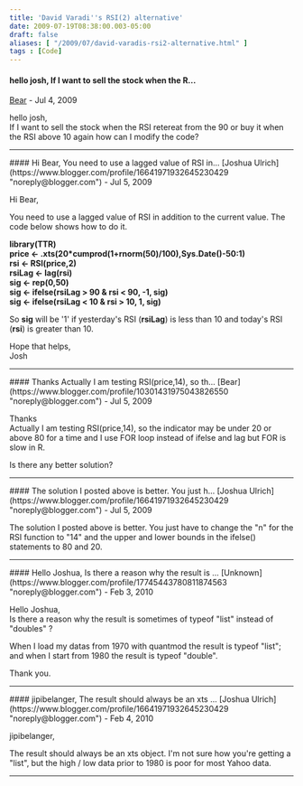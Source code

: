 ```yaml
---
title: 'David Varadi''s RSI(2) alternative'
date: 2009-07-19T08:38:00.003-05:00
draft: false
aliases: [ "/2009/07/david-varadis-rsi2-alternative.html" ]
tags : [Code]
---
```


#### hello josh, If I want to sell the stock when the R...
[Bear](https://www.blogger.com/profile/10301431975043826550 "noreply@blogger.com") - <time datetime="2009-07-23T16:57:04.533-05:00">Jul 4, 2009</time>

hello josh,  
If I want to sell the stock when the RSI retereat from the 90 or buy it when the RSI above 10 again how can I modify the code?
<hr />
#### Hi Bear, You need to use a lagged value of RSI in...
[Joshua Ulrich](https://www.blogger.com/profile/16641971932645230429 "noreply@blogger.com") - <time datetime="2009-07-24T13:09:55.203-05:00">Jul 5, 2009</time>

Hi Bear,  
  
You need to use a lagged value of RSI in addition to the current value. The code below shows how to do it.  
  
**library(TTR)  
price <- .xts(20\*cumprod(1+rnorm(50)/100),Sys.Date()-50:1)  
rsi <- RSI(price,2)  
rsiLag <- lag(rsi)  
sig <- rep(0,50)  
sig <- ifelse(rsiLag > 90 & rsi < 90, -1, sig)  
sig <- ifelse(rsiLag < 10 & rsi > 10, 1, sig)**  
  
So **sig** will be '1' if yesterday's RSI (**rsiLag**) is less than 10 and today's RSI (**rsi**) is greater than 10.  
  
Hope that helps,  
Josh
<hr />
#### Thanks Actually I am testing RSI(price,14), so th...
[Bear](https://www.blogger.com/profile/10301431975043826550 "noreply@blogger.com") - <time datetime="2009-07-24T15:50:08.453-05:00">Jul 5, 2009</time>

Thanks  
Actually I am testing RSI(price,14), so the indicator may be under 20 or above 80 for a time and I use FOR loop instead of ifelse and lag but FOR is slow in R.  
  
Is there any better solution?
<hr />
#### The solution I posted above is better. You just h...
[Joshua Ulrich](https://www.blogger.com/profile/16641971932645230429 "noreply@blogger.com") - <time datetime="2009-07-24T16:56:00.679-05:00">Jul 5, 2009</time>

The solution I posted above is better. You just have to change the "n" for the RSI function to "14" and the upper and lower bounds in the ifelse() statements to 80 and 20.
<hr />
#### Hello Joshua, Is there a reason why the result is ...
[Unknown](https://www.blogger.com/profile/17745443780811874563 "noreply@blogger.com") - <time datetime="2010-02-17T16:05:42.079-06:00">Feb 3, 2010</time>

Hello Joshua,  
Is there a reason why the result is sometimes of typeof "list" instead of "doubles" ?  
  
When I load my datas from 1970 with quantmod the result is typeof "list"; and when I start from 1980 the result is typeof "double".  
  
Thank you.
<hr />
#### jipibelanger, The result should always be an xts ...
[Joshua Ulrich](https://www.blogger.com/profile/16641971932645230429 "noreply@blogger.com") - <time datetime="2010-02-17T21:13:23.737-06:00">Feb 4, 2010</time>

jipibelanger,  
  
The result should always be an xts object. I'm not sure how you're getting a "list", but the high / low data prior to 1980 is poor for most Yahoo data.
<hr />
